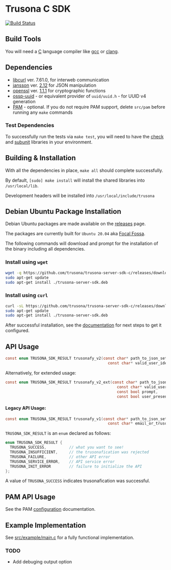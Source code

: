 # Trusona C SDK

[![Build Status](https://travis-ci.com/trusona/trusona-server-sdk-c.svg?token=ERoqgs7tKf7xAGTsABr8&branch=master)](https://travis-ci.com/trusona/trusona-server-sdk-c)

## Build Tools

You will need a [C](https://en.wikipedia.org/wiki/C_programming_language) language compiler like [gcc](https://github.com/gcc-mirror/gcc) or [clang](https://github.com/llvm-mirror/clang).

## Dependencies

- [libcurl](https://curl.haxx.se/libcurl/c) ver. 7.61.0, for interweb communication
- [jansson](https://github.com/akheron/jansson) ver. [2.12](https://github.com/akheron/jansson/releases) for JSON manipulation
- [openssl](https://www.openssl.org) ver. [1.1.1](https://www.openssl.org/source) for cryptographic functions
- [ossp-uuid](https://github.com/sean-/ossp-uuid) - or equivalent provider of `uuid/uuid.h` - for UUID v4 generation
- [PAM](http://tldp.org/HOWTO/User-Authentication-HOWTO/x115.html) - optional. If you do not require PAM support, delete `src/pam` before running any `make` commands

### Test Dependencies

To successfully run the tests via `make test`, you will need to have the [check](https://libcheck.github.io/check) and [subunit](https://github.com/testing-cabal/subunit/tree/master/c) libraries in your environment.

## Building & Installation

With all the dependencies in place, `make all` should complete successfully.

By default, `[sudo] make install` will install the shared libraries into `/usr/local/lib`.

Development headers will be installed into `/usr/local/include/trusona`

## Debian Ubuntu Package Installation

Debian Ubuntu packages are made available on the [releases](https://github.com/trusona/trusona-server-sdk-c/releases) page.

The packages are currently built for `Ubuntu 20.04` aka [Focal Fossa](https://releases.ubuntu.com/20.04).

The following commands will download and prompt for the installation of the binary including all dependencies.


### Install using `wget`

```bash
wget -q https://github.com/trusona/trusona-server-sdk-c/releases/download/1.0.0/trusona-server-sdk_1.0.0-1_amd64.deb -O trusona-server-sdk.deb
sudo apt-get update
sudo apt-get install ./trusona-server-sdk.deb
```

### Install using `curl`

```bash
curl -sL https://github.com/trusona/trusona-server-sdk-c/releases/download/1.0.0/trusona-server-sdk_1.0.0-1_amd64.deb -o trusona-server-sdk.deb
sudo apt-get update
sudo apt-get install ./trusona-server-sdk.deb
```

After successful installation, see the [documentation](https://docs.trusona.com/integrations/ssh-linux) for next steps to get it configured.


## API Usage

```c
const enum TRUSONA_SDK_RESULT trusonafy_v2(const char* path_to_json_settings,
                                             const char* valid_user_identifier);
```

Alternatively, for extended usage:

```c
const enum TRUSONA_SDK_RESULT trusonafy_v2_ext(const char* path_to_json_settings,
                                                 const char* valid_user_identifier,
                                                 const bool prompt,
                                                 const bool user_presence);
```

#### Legacy API Usage:

```c
const enum TRUSONA_SDK_RESULT trusonafy_v1(const char* path_to_json_settings,
                                             const char* email_or_trusona_id);
```


`TRUSONA_SDK_RESULT` is an `enum` declared as follows:

```c
enum TRUSONA_SDK_RESULT {
  TRUSONA_SUCCESS,          // what you want to see!
  TRUSONA_INSUFFICIENT,     // the trusonafication was rejected
  TRUSONA_FAILURE,          // other API error
  TRUSONA_SERVICE_ERROR,    // API service error
  TRUSONA_INIT_ERROR        // failure to initialize the API
};
```

A value of `TRUSONA_SUCCESS` indicates trusonafication was successful.


## PAM API Usage

See the PAM [configuration](src/pam/README.md) documentation.

## Example Implementation

See [src/example/main.c](src/example/main.c) for a fully functional implementation.

### TODO

- Add debuging output option
